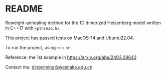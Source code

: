 # README
Reweight-annealing method for the 1D dimerized Heisenberg model written in C++17 with ```<pthread.h>```.

This project has passed tests on MacOS-14 and Ubuntu22.04. 

To run the project, using ```run.sh```.

Reference: the 1st example in https://arxiv.org/abs/2403.08642

Contact me: dingyiming@westlake.edu.cn
